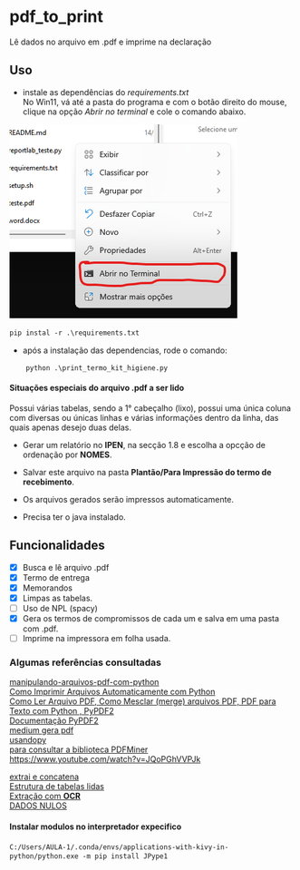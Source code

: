 # pdf_to_print
Lê dados no arquivo em .pdf e imprime na declaração
## Uso
-  instale as dependências do *requirements.txt*</br>
No Win11, vá até a pasta do programa e com o botão direito do mouse, clique na opção *Abrir no terminal* e cole o comando abaixo.

![terminal](figure/abri_terminal.png)

```markdown
pip instal -r .\requirements.txt
```

* após a instalação das dependencias, rode o comando:
```
    python .\print_termo_kit_higiene.py
```
#### Situações especiais do arquivo .pdf a ser lido
Possui várias tabelas, sendo a 1° cabeçalho (lixo), possui uma única coluna com diversas ou únicas linhas e várias informações dentro da linha, das quais apenas desejo duas delas.

* Gerar um relatório no __IPEN__, na secção 1.8 e escolha a opcção de ordenação por __NOMES__.
* Salvar este arquivo na pasta __Plantão/Para Impressão do termo de recebimento__.
* Os arquivos gerados serão impressos automaticamente.

* Precisa ter o java instalado.


## Funcionalidades
- [x] Busca e lê arquivo .pdf <br>
- [x] Termo de entrega <br>
- [x] Memorandos <br>
- [x] Limpas as tabelas.<br>
- [ ] Uso de NPL (spacy) <br>
- [x] Gera os termos de compromissos de cada um e salva em uma pasta com .pdf.<br>
- [ ] Imprime na impressora em folha usada.<br>

### Algumas referências consultadas

[manipulando-arquivos-pdf-com-python](https://pythonacademy.com.br/blog/manipulando-arquivos-pdf-com-python) <br>
[Como Imprimir Arquivos Automaticamente com Python](https://www.youtube.com/watch?v=EQlXQsYeoUI)<br>
[Como Ler Arquivo PDF, Como Mesclar (merge) arquivos PDF, PDF para Texto com Python , PyPDF2](https://www.youtube.com/watch?v=MRmqMRLleK4) <br>
[Documentação PyPDF2](https://pypdf2.readthedocs.io/en/3.0.0/user/forms.html) <br>
[medium gera pdf](https://medium.com/@habbema/criando-arquivos-pdf-com-python-0eb5229c4a70) <br>
[usandopy](https://www.usandopy.com/pt/artigo/reportlab-em-python-como-criar-documentos-pdf-personalizado-em-python-automacao-em-python/) <br>
[para consultar a biblioteca PDFMiner](https://www.brasilcode.com.br/15-pacotes-python-para-automacao/)<br>
https://www.youtube.com/watch?v=JQoPGhVVPJk <br>


[extrai e concatena](https://www.youtube.com/watch?v=S_tH-wtXoN4) <br>
[Estrutura de tabelas lidas](https://medium.com/@pymupdf/table-recognition-and-extraction-with-pymupdf-54e54b40b760) <br>
[Extração com __OCR__](https://medium.com/@dr.booma19/extracting-text-from-pdf-files-using-ocr-a-step-by-step-guide-with-python-code-becf221529ef) <br>
[DADOS NULOS](https://www.youtube.com/watch?v=k1zi4EwIXoc&list=PLyqOvdQmGdTR46HUxDA6Ymv4DGsIjvTQ-&index=23)<br>


#### Instalar modulos no interpretador expecifico

```
C:/Users/AULA-1/.conda/envs/applications-with-kivy-in-python/python.exe -m pip install JPype1
```